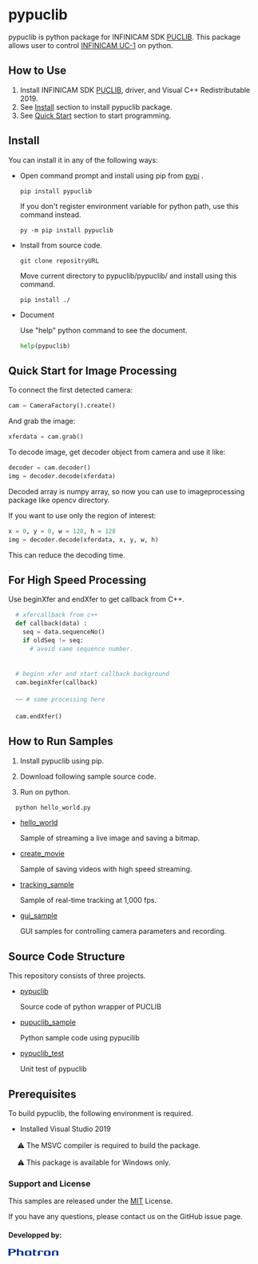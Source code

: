 # pypuclib

pypuclib is python package for INFINICAM SDK [PUCLIB](https://www.photron.co.jp/products/hsvcam/infinicam/tech.html).
This package allows user to control  [INFINICAM UC-1](https://www.photron.co.jp/products/hsvcam/infinicam/) on python.

## How to Use

1. Install INFINICAM SDK [PUCLIB](https://www.photron.co.jp/products/hsvcam/infinicam/tech.html), driver, and Visual C++ Redistributable 2019.
2. See [Install](#Install) section to install pypuclib package.
3. See [Quick Start](#Quick-start-for-image-processing) section to start programming.

## Install

You can install it in any of the following ways:

* Open command prompt and install using pip from [pypi](https://pypi.org/) .

  ```
  pip install pypuclib
  ```

  If you don't register environment variable for python path, use this command instead.

  ```
  py -m pip install pypuclib
  ```

* Install from source code.
  
  ```
  git clone repositryURL
  ```

  Move current directory to pypuclib/pypuclib/ and install using this command.
  
  ```
  pip install ./
  ```

* Document

  Use "help" python command to see the document.
 
  ```python
  help(pypuclib)
  ```

## Quick Start for Image Processing

To connect the first detected camera:

  ```python
  cam = CameraFactory().create()
  ```

And grab the image:

  ```python
  xferdata = cam.grab()
  ```

To decode image, get decoder object from camera and use it like:

  ```python
  decoder = cam.decoder()
  img = decoder.decode(xferdata)
  ```

Decoded array is numpy array, so now you can use to imageprocessing package like opencv directory.

If you want to use only the region of interest:

  ```python
  x = 0, y = 0, w = 128, h = 128
  img = decoder.decode(xferdata, x, y, w, h)
  ```

This can reduce the decoding time.

## For High Speed Processing

Use beginXfer and endXfer to get callback from C++.

```python
  # xfercallback from c++
  def callback(data) :
    seq = data.sequenceNo()
    if oldSeq != seq:
      # avoid same sequence number.


  # beginn xfer and start callback background
  cam.beginXfer(callback)

  ~~ # some processing here

  cam.endXfer()
```

## How to Run Samples

1. Install pypuclib using pip.

2. Download following sample source code.

3. Run on python.

```python
  python hello_world.py
```

* [hello_world](pypuclib/pypuclib_sample/hello_world.py)

  Sample of streaming a live image and saving a bitmap.

* [create_movie](pypuclib/pypuclib_sample/create_movie.py)

  Sample of saving videos with high speed streaming.

* [tracking_sample](pypuclib/pypuclib_sample/tracking_sample.py)

  Sample of real-time tracking at 1,000 fps.

* [gui_sample](pypuclib/pypuclib_sample/create_movie.py)

  GUI samples for controlling camera parameters and recording.

## Source Code Structure

This repository consists of three projects.

* [pypuclib](pypuclib/pypuclib)
  
  Source code of python wrapper of PUCLIB

* [pupuclib_sample](pypuclib/pypuclib_sample)

  Python sample code using pypucilib

* [pypuclib_test](pypuclib/pypuclib_test)

  Unit test of pypuclib

## Prerequisites

To build pypuclib, the following environment is required.

* Installed Visual Studio 2019

　  :warning: The MSVC compiler is required to build the package.

　  :warning: This package is available for Windows only. 

### Support and License

This samples are released under the [MIT](https://opensource.org/licenses/mit-license.php) License.

If you have any questions, please contact us on the GitHub issue page.

#### Developped by:
<img src="doc/Photron_logo.png" width="100">
